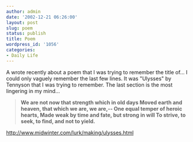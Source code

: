 ```yaml
---
author: admin
date: '2002-12-21 06:26:00'
layout: post
slug: poem
status: publish
title: Poem
wordpress_id: '1056'
categories:
- Daily Life
---
```

A wrote recently about a poem that I was trying to remember the title of... I could only vaguely remember the last few lines. It was "Ulysses" by Tennyson that I was trying to remember. The last section is the most lingering in my mind...<blockquote><b>We are not now that strength which in old days
Moved earth and heaven, that which we are, we are,--
One equal temper of heroic hearts,
Made weak by time and fate, but strong in will
To strive, to seek, to find, and not to yield.</b> </blockquote><a href="http://www.midwinter.com/lurk/making/ulysses.html">http://www.midwinter.com/lurk/making/ulysses.html</a>
